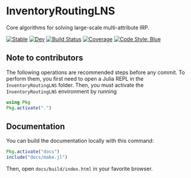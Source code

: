 # InventoryRoutingLNS

Core algorithms for solving large-scale multi-attribute IRP.


[![Stable](https://img.shields.io/badge/docs-stable-blue.svg)](https://LouisBouvier.github.io/InventoryRoutingLNS.jl/stable/)
[![Dev](https://img.shields.io/badge/docs-dev-blue.svg)](https://LouisBouvier.github.io/InventoryRoutingLNS.jl/dev/)
[![Build Status](https://github.com/LouisBouvier/InventoryRoutingLNS.jl/actions/workflows/CI.yml/badge.svg?branch=main)](https://github.com/LouisBouvier/InventoryRoutingLNS.jl/actions/workflows/CI.yml?query=branch%3Amain)
[![Coverage](https://codecov.io/gh/LouisBouvier/InventoryRoutingLNS.jl/branch/main/graph/badge.svg)](https://codecov.io/gh/LouisBouvier/InventoryRoutingLNS.jl)
[![Code Style: Blue](https://img.shields.io/badge/code%20style-blue-4495d1.svg)](https://github.com/invenia/BlueStyle)

## Note to contributors

The following operations are recommended steps before any commit.
To perform them, you first need to open a Julia REPL in the `InventoryRoutingLNS` folder.
Then, you must activate the `InventoryRoutingLNS` environment by running

```julia
using Pkg
Pkg.activate(".")
```

## Documentation

You can build the documentation locally with this command:

```julia
Pkg.activate("docs")
include("docs/make.jl")
```

Then, open `docs/build/index.html` in your favorite browser.
